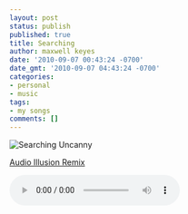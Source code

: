 ```yaml
---
layout: post
status: publish
published: true
title: Searching
author: maxwell keyes
date: '2010-09-07 00:43:24 -0700'
date_gmt: '2010-09-07 04:43:24 -0700'
categories:
- personal
- music
tags:
- my songs
comments: []
---
```


![Searching Uncanny](http://assets.redconfetti.com/images/posts/searching-uncanny.jpg "Searching Uncanny")

[Audio Illusion Remix](http://assets.redconfetti.com/images/mp3/misc/redconfetti-searching.mp3)

<audio controls>
  <source src="http://redconfetti-assets.s3-us-west-2.amazonaws.com/mp3/misc/redconfetti-searching.mp3" type="audio/mpeg">
Your browser does not support the audio element.
</audio>

